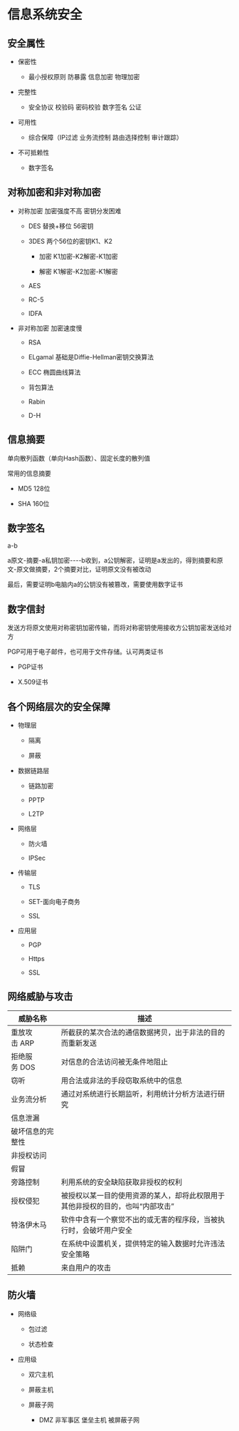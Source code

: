 # 信息系统安全

## 安全属性

+ 保密性
  
  + 最小授权原则 防暴露 信息加密 物理加密

+ 完整性
  
  + 安全协议 校验码 密码校验 数字签名 公证

+ 可用性
  
  + 综合保障（IP过滤 业务流控制 路由选择控制 审计跟踪）

+ 不可抵赖性
  
  + 数字签名

## 对称加密和非对称加密

+ 对称加密 加密强度不高 密钥分发困难
  
  + DES 替换+移位 56密钥
  
  + 3DES 两个56位的密钥K1、K2
    
    + 加密 K1加密-K2解密-K1加密
    
    + 解密 K1解密-K2加密-K1解密
  
  + AES
  
  + RC-5
  
  + IDFA

+ 非对称加密 加密速度慢
  
  + RSA
  
  + ELgamal 基础是Diffie-Hellman密钥交换算法
  
  + ECC 椭圆曲线算法
  
  + 背包算法
  
  + Rabin
  
  + D-H

## 信息摘要

单向散列函数（单向Hash函数）、固定长度的散列值

常用的信息摘要

+ MD5 128位

+ SHA 160位 

## 数字签名

a-b

a原文-摘要-a私钥加密----b收到，a公钥解密，证明是a发出的，得到摘要和原文-原文做摘要，2个摘要对比，证明原文没有被改动

最后，需要证明b电脑内a的公钥没有被篡改，需要使用数字证书

## 数字信封

发送方将原文使用对称密钥加密传输，而将对称密钥使用接收方公钥加密发送给对方

PGP可用于电子邮件，也可用于文件存储。认可两类证书

+ PGP证书

+ X.509证书

## 各个网络层次的安全保障

+ 物理层
  
  + 隔离
  
  + 屏蔽

+ 数据链路层
  
  + 链路加密
  
  + PPTP
  
  + L2TP

+ 网络层
  
  + 防火墙
  
  + IPSec

+ 传输层
  
  + TLS
  
  + SET-面向电子商务
  
  + SSL

+ 应用层
  
  + PGP
  
  + Https
  
  + SSL

## 网络威胁与攻击

| 威胁名称     | 描述                                       |
| -------- | ---------------------------------------- |
| 重放攻击 ARP | 所截获的某次合法的通信数据拷贝，出于非法的目的而重新发送             |
| 拒绝服务 DOS | 对信息的合法访问被无条件地阻止                          |
| 窃听       | 用合法或非法的手段窃取系统中的信息                        |
| 业务流分析    | 通过对系统进行长期监听，利用统计分析方法进行研究                 |
| 信息泄漏     |                                          |
| 破坏信息的完整性 |                                          |
| 非授权访问    |                                          |
| 假冒       |                                          |
| 旁路控制     | 利用系统的安全缺陷获取非授权的权利                        |
| 授权侵犯     | 被授权以某一目的使用资源的某人，却将此权限用于其他非授权的目的，也叫“内部攻击” |
| 特洛伊木马    | 软件中含有一个察觉不出的或无害的程序段，当被执行时，会破坏用户安全        |
| 陷阱门      | 在系统中设置机关，提供特定的输入数据时允许违法安全策略              |
| 抵赖       | 来自用户的攻击                                  |

## 防火墙

+ 网络级
  
  + 包过滤
  
  + 状态检查

+ 应用级
  
  + 双穴主机
  
  + 屏蔽主机
  
  + 屏蔽子网
    
    + DMZ 非军事区 堡垒主机  被屏蔽子网
